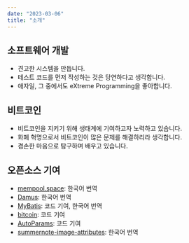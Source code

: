```yaml
---
date: "2023-03-06"
title: "소개"
---
```


## 소프트웨어 개발

- 견고한 시스템을 만듭니다.
- 테스트 코드를 먼저 작성하는 것은 당연하다고 생각합니다.
- 애자일, 그 중에서도 eXtreme Programming을 좋아합니다.

## 비트코인

- 비트코인을 지키기 위해 생태계에 기여하고자 노력하고 있습니다.
- 화폐 혁명으로서 비트코인이 많은 문제를 해결하리라 생각합니다.
- 겸손한 마음으로 탐구하며 배우고 있습니다.

## 오픈소스 기여

- [mempool.space](https://mempool.space/): 한국어 번역
- [Damus](https://github.com/damus-io/damus): 한국어 번역
- [MyBatis](https://github.com/mybatis/mybatis-3/pulls?q=author%3Asogoagain): 코드 기여, 한국어 번역
- [bitcoin](https://github.com/bitcoin/bitcoin/pulls?q=author%3Asogoagain): 코드 기여
- [AutoParams](https://github.com/AutoParams/AutoParams/pulls?q=author%3Asogoagain): 코드 기여
- [summernote-image-attributes](https://github.com/DiemenDesign/summernote-image-attributes/issues?q=author%3Asogoagain): 한국어 번역
